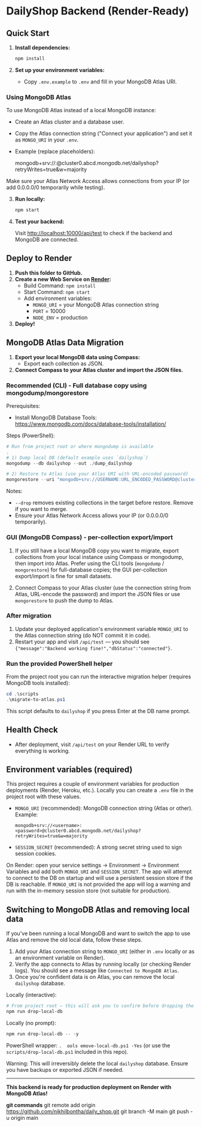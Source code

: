 # DailyShop Backend (Render-Ready)

## Quick Start

1. **Install dependencies:**

   ```sh
   npm install
   ```

2. **Set up your environment variables:**

   - Copy `.env.example` to `.env` and fill in your MongoDB Atlas URI.

### Using MongoDB Atlas

To use MongoDB Atlas instead of a local MongoDB instance:

- Create an Atlas cluster and a database user.
- Copy the Atlas connection string ("Connect your application") and set it as `MONGO_URI` in your `.env`.
- Example (replace placeholders):

   mongodb+srv://<username>:<password>@cluster0.abcd.mongodb.net/dailyshop?retryWrites=true&w=majority

Make sure your Atlas Network Access allows connections from your IP (or add 0.0.0.0/0 temporarily while testing).

3. **Run locally:**

   ```sh
   npm start
   ```

4. **Test your backend:**

   Visit [http://localhost:10000/api/test](http://localhost:10000/api/test) to check if the backend and MongoDB are connected.

## Deploy to Render

1. **Push this folder to GitHub.**
2. **Create a new Web Service on [Render](https://render.com):**
   - Build Command: `npm install`
   - Start Command: `npm start`
   - Add environment variables:
     - `MONGO_URI` = your MongoDB Atlas connection string
     - `PORT` = 10000
     - `NODE_ENV` = production
3. **Deploy!**

## MongoDB Atlas Data Migration

1. **Export your local MongoDB data using Compass:**
   - Export each collection as JSON.
2. **Connect Compass to your Atlas cluster and import the JSON files.**

### Recommended (CLI) - Full database copy using mongodump/mongorestore

Prerequisites:
- Install MongoDB Database Tools: https://www.mongodb.com/docs/database-tools/installation/

Steps (PowerShell):

```powershell
# Run from project root or where mongodump is available
.
# 1) Dump local DB (default example uses `dailyshop`)
mongodump --db dailyshop --out ./dump_dailyshop

# 2) Restore to Atlas (use your Atlas URI with URL-encoded password)
mongorestore --uri "mongodb+srv://USERNAME:URL_ENCODED_PASSWORD@cluster0.mongodb.net" --nsInclude dailyshop.* ./dump_dailyshop/dailyshop --drop
```

Notes:
- `--drop` removes existing collections in the target before restore. Remove if you want to merge.
- Ensure your Atlas Network Access allows your IP (or 0.0.0.0/0 temporarily).

### GUI (MongoDB Compass) - per-collection export/import

1. If you still have a local MongoDB copy you want to migrate, export collections from your local instance using Compass or mongodump, then import into Atlas. Prefer using the CLI tools (`mongodump` / `mongorestore`) for full-database copies; the GUI per-collection export/import is fine for small datasets.

2. Connect Compass to your Atlas cluster (use the connection string from Atlas, URL-encode the password) and import the JSON files or use `mongorestore` to push the dump to Atlas.

### After migration

1. Update your deployed application's environment variable `MONGO_URI` to the Atlas connection string (do NOT commit it in code).
2. Restart your app and visit `/api/test` — you should see `{"message":"Backend working fine!","dbStatus":"connected"}`.

### Run the provided PowerShell helper

From the project root you can run the interactive migration helper (requires MongoDB tools installed):

```powershell
cd .\scripts
.\migrate-to-atlas.ps1
```

This script defaults to `dailyshop` if you press Enter at the DB name prompt.


## Health Check

- After deployment, visit `/api/test` on your Render URL to verify everything is working.

## Environment variables (required)

This project requires a couple of environment variables for production deployments (Render, Heroku, etc.). Locally you can create a `.env` file in the project root with these values.

- `MONGO_URI` (recommended): MongoDB connection string (Atlas or other). Example:

   `mongodb+srv://<username>:<password>@cluster0.abcd.mongodb.net/dailyshop?retryWrites=true&w=majority`

- `SESSION_SECRET` (recommended): A strong secret string used to sign session cookies.

On Render: open your service settings → Environment → Environment Variables and add both `MONGO_URI` and `SESSION_SECRET`. The app will attempt to connect to the DB on startup and will use a persistent session store if the DB is reachable. If `MONGO_URI` is not provided the app will log a warning and run with the in-memory session store (not suitable for production).

## Switching to MongoDB Atlas and removing local data

If you've been running a local MongoDB and want to switch the app to use Atlas and remove the old local data, follow these steps.

1. Add your Atlas connection string to `MONGO_URI` (either in `.env` locally or as an environment variable on Render).
2. Verify the app connects to Atlas by running locally (or checking Render logs). You should see a message like `Connected to MongoDB Atlas`.
3. Once you're confident data is on Atlas, you can remove the local `dailyshop` database.

Locally (interactive):

```powershell
# From project root — this will ask you to confirm before dropping the DB
npm run drop-local-db
```

Locally (no prompt):

```powershell
npm run drop-local-db -- -y
```

PowerShell wrapper: `.	ools
emove-local-db.ps1 -Yes` (or use the `scripts/drop-local-db.ps1` included in this repo).

Warning: This will irreversibly delete the local `dailyshop` database. Ensure you have backups or exported JSON if needed.

---

**This backend is ready for production deployment on Render with MongoDB Atlas!**

**git commands**
git remote add origin https://github.com/nikhilbontha/daily_shop.git
git branch -M main
git push -u origin main